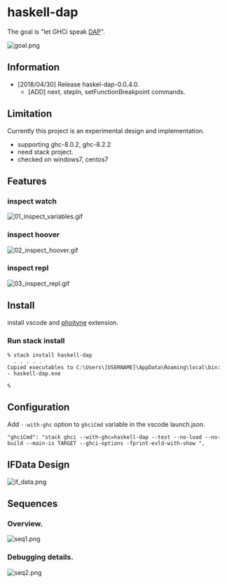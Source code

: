 
# haskell-dap

The goal is "let GHCi speak [DAP](https://code.visualstudio.com/docs/extensions/example-debuggers)".

![goal.png](https://raw.githubusercontent.com/phoityne/haskell-dap/master/docs/goal.png)  

## Information

* [2018/04/30] Release haskel-dap-0.0.4.0.  
  * [ADD] next, stepIn, setFunctionBreakpoint commands.


## Limitation
Currently this project is an experimental design and implementation.

* supporting ghc-8.0.2, ghc-8.2.2
* need stack project.
* checked on windows7, centos7

## Features

### inspect watch

![01_inspect_variables.gif](https://raw.githubusercontent.com/phoityne/haskell-dap/master/docs/01_inspect_variables.gif)  

### inspect hoover

![02_inspect_hoover.gif](https://raw.githubusercontent.com/phoityne/haskell-dap/master/docs/02_inspect_hoover.gif)  

### inspect repl

![03_inspect_repl.gif](https://raw.githubusercontent.com/phoityne/haskell-dap/master/docs/03_inspect_repl.gif)  

## Install

install vscode and [phoityne](https://marketplace.visualstudio.com/items?itemName=phoityne.phoityne-vscode) extension.

### Run stack install

    % stack install haskell-dap
      . . . . .
    Copied executables to C:\Users\[USERNAME]\AppData\Roaming\local\bin:
    - haskell-dap.exe

    %

## Configuration

Add `--with-ghc` option to `ghciCmd` variable in the vscode launch.json.  


    "ghciCmd": "stack ghci --with-ghc=haskell-dap --test --no-load --no-build --main-is TARGET --ghci-options -fprint-evld-with-show ",



## IFData Design

![if_data.png](https://raw.githubusercontent.com/phoityne/haskell-dap/master/docs/if_data.png)  


## Sequences

### Overview.
![seq1.png](https://raw.githubusercontent.com/phoityne/haskell-dap/master/docs/seq1.png) 

### Debugging details.
![seq2.png](https://raw.githubusercontent.com/phoityne/haskell-dap/master/docs/seq2.png) 
